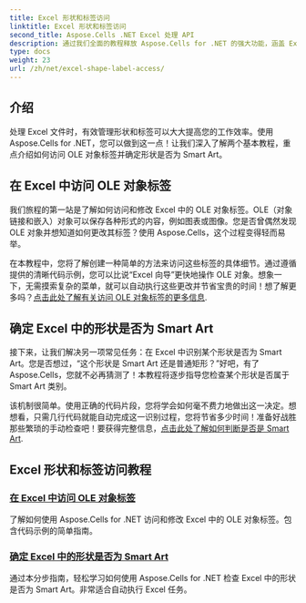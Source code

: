 ```yaml
---
title: Excel 形状和标签访问
linktitle: Excel 形状和标签访问
second_title: Aspose.Cells .NET Excel 处理 API
description: 通过我们全面的教程释放 Aspose.Cells for .NET 的强大功能，涵盖 Excel 中的 OLE 对象标签和 Smart Art 形状识别。
type: docs
weight: 23
url: /zh/net/excel-shape-label-access/
---
```

## 介绍

处理 Excel 文件时，有效管理形状和标签可以大大提高您的工作效率。使用 Aspose.Cells for .NET，您可以做到这一点！让我们深入了解两个基本教程，重点介绍如何访问 OLE 对象标签并确定形状是否为 Smart Art。

## 在 Excel 中访问 OLE 对象标签

我们旅程的第一站是了解如何访问和修改 Excel 中的 OLE 对象标签。OLE（对象链接和嵌入）对象可以保存各种形式的内容，例如图表或图像。您是否曾偶然发现 OLE 对象并想知道如何更改其标签？使用 Aspose.Cells，这个过程变得轻而易举。 

在本教程中，您将了解创建一种简单的方法来访问这些标签的具体细节。通过遵循提供的清晰代码示例，您可以比说“Excel 向导”更快地操作 OLE 对象。想象一下，无需摸索复杂的菜单，就可以自动执行这些更改并节省宝贵的时间！想了解更多吗？[点击此处了解有关访问 OLE 对象标签的更多信息](./access-ole-object-label-excel/).

## 确定 Excel 中的形状是否为 Smart Art

接下来，让我们解决另一项常见任务：在 Excel 中识别某个形状是否为 Smart Art。您是否想过，“这个形状是 Smart Art 还是普通矩形？”好吧，有了 Aspose.Cells，您就不必再猜测了！本教程将逐步指导您检查某个形状是否属于 Smart Art 类别。

该机制很简单。使用正确的代码片段，您将学会如何毫不费力地做出这一决定。想想看，只需几行代码就能自动完成这一识别过程，您将节省多少时间！准备好战胜那些繁琐的手动检查吧！要获得完整信息，[点击此处了解如何判断是否是 Smart Art](./determine-smart-art-shape-excel/).

## Excel 形状和标签访问教程
### [在 Excel 中访问 OLE 对象标签](./access-ole-object-label-excel/)
了解如何使用 Aspose.Cells for .NET 访问和修改 Excel 中的 OLE 对象标签。包含代码示例的简单指南。
### [确定 Excel 中的形状是否为 Smart Art](./determine-smart-art-shape-excel/)
通过本分步指南，轻松学习如何使用 Aspose.Cells for .NET 检查 Excel 中的形状是否为 Smart Art。非常适合自动执行 Excel 任务。